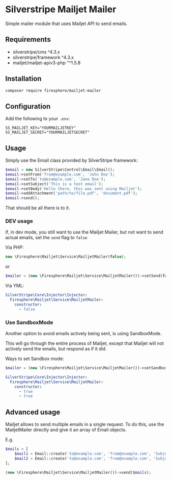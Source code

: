 # Silverstripe Mailjet Mailer 

Simple mailer module that uses Mailjet API to send emails.

## Requirements

* silverstripe/cms ^4.3.x
* silverstripe/framework ^4.3.x
* mailjet/mailjet-apiv3-php "^1.5.8

## Installation

```bash
composer require firesphere/mailjet-mailer
```

## Configuration

Add the following to your `.env`:

```dotenv
SS_MAILJET_KEY="YOURMAILJETKEY"
SS_MAILJET_SECRET="YOURMAILJETSECRET"
```

## Usage

Simply use the Email class provided by SilverStripe framework:

```php
$email = new SilverStripe\Control\Email\Email();
$email->setFrom('from@example.com', 'John Doe');
$email->setTo('to@example.com', 'Jane Doe');
$email->setSubject('This is a test email');
$email->setBody('Hello there, this was sent using Mailjet');
$email->addAttachment('path/to/file.pdf', 'document.pdf');
$email->send();
```

That should be all there is to it.

### DEV usage

If, in dev mode, you still want to use the Mailjet Mailer, but
not want to send actual emails, set the `send` flag to `false`

Via PHP:
```php
new \Firesphere\Mailjet\Service\MailjetMailer(false);
```
or
```php
$mailer = (new \Firesphere\Mailjet\Service\MailjetMailer())->setSend(false);
```

Via YML:
```yaml
SilverStripe\Core\Injector\Injector:
  Firesphere\Mailjet\Service\MailjetMailer:
    constructor:
      - false
```

### Use SandboxMode

Another option to avoid emails actively being sent, is using SandboxMode.

This will go through the entire process of Mailjet, except that Mailjet will not
actively send the emails, but respond as if it did.

Ways to set Sandbox mode:

```php
$mailer = (new \Firesphere\Mailjet\Service\MailjetMailer())->setSandbox(true);
```

```yaml
SilverStripe\Core\Injector\Injector:
  Firesphere\Mailjet\Service\MailjetMailer:
    constructor:
      - true
      - true   
```

## Advanced usage

Mailjet allows to send multiple emails in a single request.
To do this, use the MailjetMailer directly and give it an array of Email objects.

E.g.

```php
$mails = [
    $mail1 = Email::create('to@example.com', 'from@example.com', 'Subject', 'Body'); // 
    $mail2 = Email::create('to@example.com', 'from@example.com', 'Subject', 'Body'); // 
];

(new \Firesphere\Mailjet\Service\MailjetMailer())->send($mails);
```

